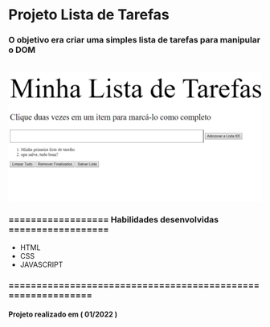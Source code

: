 # Projeto Lista de Tarefas


### O objetivo era criar uma simples lista de tarefas para manipular o DOM
<br>

<img src="./images/exemplo.png" />

<br>

### ================== Habilidades desenvolvidas ==================

- HTML
- CSS
- JAVASCRIPT

### ============================================================

#### Projeto realizado em ( 01/2022 )